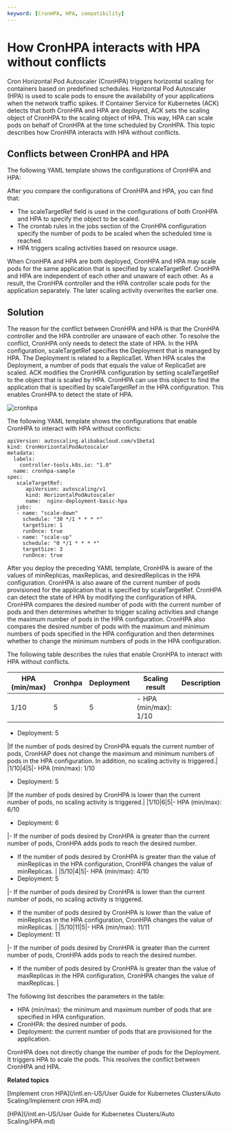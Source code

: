 ```yaml
---
keyword: [CronHPA, HPA, compatibility]
---
```


# How CronHPA interacts with HPA without conflicts

Cron Horizontal Pod Autoscaler \(CronHPA\) triggers horizontal scaling for containers based on predefined schedules. Horizontal Pod Autoscaler \(HPA\) is used to scale pods to ensure the availability of your applications when the network traffic spikes. If Container Service for Kubernetes \(ACK\) detects that both CronHPA and HPA are deployed, ACK sets the scaling object of CronHPA to the scaling object of HPA. This way, HPA can scale pods on behalf of CronHPA at the time scheduled by CronHPA. This topic describes how CronHPA interacts with HPA without conflicts.

## Conflicts between CronHPA and HPA

The following YAML template shows the configurations of CronHPA and HPA:



After you compare the configurations of CronHPA and HPA, you can find that:

-   The scaleTargetRef field is used in the configurations of both CronHPA and HPA to specify the object to be scaled.
-   The crontab rules in the jobs section of the CronHPA configuration specify the number of pods to be scaled when the scheduled time is reached.
-   HPA triggers scaling activities based on resource usage.

When CronHPA and HPA are both deployed, CronHPA and HPA may scale pods for the same application that is specified by scaleTargetRef. CronHPA and HPA are independent of each other and unaware of each other. As a result, the CronHPA controller and the HPA controller scale pods for the application separately. The later scaling activity overwrites the earlier one.

## Solution

The reason for the conflict between CronHPA and HPA is that the CronHPA controller and the HPA controller are unaware of each other. To resolve the conflict, CronHPA only needs to detect the state of HPA. In the HPA configuration, scaleTargetRef specifies the Deployment that is managed by HPA. The Deployment is related to a ReplicaSet. When HPA scales the Deployment, a number of pods that equals the value of ReplicaSet are scaled. ACK modifies the CronHPA configuration by setting scaleTargetRef to the object that is scaled by HPA. CronHPA can use this object to find the application that is specified by scaleTargetRef in the HPA configuration. This enables CronHPA to detect the state of HPA.

![cronhpa](https://static-aliyun-doc.oss-accelerate.aliyuncs.com/assets/img/en-US/0532397061/p188680.png)

The following YAML template shows the configurations that enable CronHPA to interact with HPA without conflicts:

```
apiVersion: autoscaling.alibabacloud.com/v1beta1
kind: CronHorizontalPodAutoscaler
metadata:
  labels:
    controller-tools.k8s.io: "1.0"
  name: cronhpa-sample
spec:
   scaleTargetRef:
      apiVersion: autoscaling/v1
      kind: HorizontalPodAutoscaler
      name:  nginx-deployment-basic-hpa
   jobs:
   - name: "scale-down"
     schedule: "30 */1 * * * *"
     targetSize: 1
     runOnce: true
   - name: "scale-up"
     schedule: "0 */1 * * * *"
     targetSize: 3
     runOnce: true
```

After you deploy the preceding YAML template, CronHPA is aware of the values of minReplicas, maxReplicas, and desiredReplicas in the HPA configuration. CronHPA is also aware of the current number of pods provisioned for the application that is specified by scaleTargetRef. CronHPA can detect the state of HPA by modifying the configuration of HPA. CronHPA compares the desired number of pods with the current number of pods and then determines whether to trigger scaling activities and change the maximum number of pods in the HPA configuration. CronHPA also compares the desired number of pods with the maximum and minimum numbers of pods specified in the HPA configuration and then determines whether to change the minimum numbers of pods in the HPA configuration.

The following table describes the rules that enable CronHPA to interact with HPA without conflicts.

|HPA \(min/max\)|Cronhpa|Deployment|Scaling result|Description|
|---------------|-------|----------|--------------|-----------|
|1/10|5|5|-   HPA \(min/max\): 1/10
-   Deployment: 5

|If the number of pods desired by CronHPA equals the current number of pods, CronHAP does not change the maximum and minimum numbers of pods in the HPA configuration. In addition, no scaling activity is triggered.|
|1/10|4|5|-   HPA \(min/max\): 1/10
-   Deployment: 5

|If the number of pods desired by CronHPA is lower than the current number of pods, no scaling activity is triggered.|
|1/10|6|5|-   HPA \(min/max\): 6/10
-   Deployment: 6

|-   If the number of pods desired by CronHPA is greater than the current number of pods, CronHPA adds pods to reach the desired number.
-   If the number of pods desired by CronHPA is greater than the value of minReplicas in the HPA configuration, CronHPA changes the value of minReplicas. |
|5/10|4|5|-   HPA \(min/max\): 4/10
-   Deployment: 5

|-   If the number of pods desired by CronHPA is lower than the current number of pods, no scaling activity is triggered.
-   If the number of pods desired by CronHPA is lower than the value of minReplicas in the HPA configuration, CronHPA changes the value of minReplicas. |
|5/10|11|5|-   HPA \(min/max\): 11/11
-   Deployment: 11

|-   If the number of pods desired by CronHPA is greater than the current number of pods, CronHPA adds pods to reach the desired number.
-   If the number of pods desired by CronHPA is greater than the value of maxReplicas in the HPA configuration, CronHPA changes the value of maxReplicas. |

The following list describes the parameters in the table:

-   HPA \(min/max\): the minimum and maximum number of pods that are specified in HPA configuration.
-   CronHPA: the desired number of pods.
-   Deployment: the current number of pods that are provisioned for the application.

CronHPA does not directly change the number of pods for the Deployment. It triggers HPA to scale the pods. This resolves the conflict between CronHPA and HPA.

**Related topics**  


[Implement cron HPA](/intl.en-US/User Guide for Kubernetes Clusters/Auto Scaling/Implement cron HPA.md)

[HPA](/intl.en-US/User Guide for Kubernetes Clusters/Auto Scaling/HPA.md)

